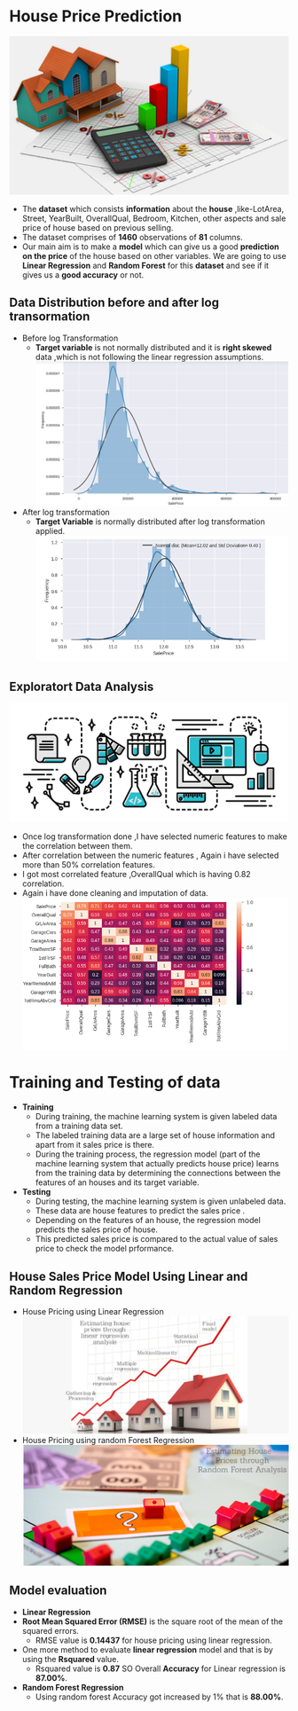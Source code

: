 # House Price Prediction
![image.png](images/house_price.png)
- The __dataset__ which consists __information__ about the __house__ ,like-LotArea, Street, YearBuilt, OverallQual, Bedroom, Kitchen, other aspects and sale price of house based on previous selling.
- The dataset comprises of __1460__ observations of __81__ columns.
- Our main aim is to make a __model__ which can give us a good __prediction on the price__ of the house based on other variables. We are going to use __Linear Regression__ and __Random Forest__ for this __dataset__ and see if it gives us a __good accuracy__ or not.

## Data Distribution before and after log transormation
- Before log Transformation
  - __Target variable__ is not normally distributed and it is __right skewed__ data ,which is not following the linear regression assumptions.
![image.png](images/distribution.png)
- After log transformation
  - __Target Variable__ is normally distributed after log transformation applied.
![image.png](images/normallydistributed.png)

## Exploratort Data Analysis 
![image.jpg](images/eda.jpg)
- Once log transformation done ,I have selected numeric features to make the correlation between them.
- After correlation between the numeric features , Again i have selected more than 50% correlation features.
- I got most correlated feature ,OverallQual which is having 0.82 correlation.
- Again i have done cleaning and imputation of data.
![image.png](images/corr.png)

# Training and Testing of data
- __Training__
  - During training, the machine learning system is given labeled data from a training data set.
  - The labeled training data are a large set of house information and apart from it sales price is there.  
  - During the training process, the regression model (part of the machine learning system that actually predicts house price)  learns from the training data by determining the connections between the features of an houses and its target variable.<br>
- __Testing__
  - During testing, the machine learning system is given unlabeled data.
  - These data are house features to predict the sales price .
  - Depending on the features of an house, the regression model predicts the sales price of house.
  - This predicted sales price is compared to the actual value of sales price to check the model prformance. 

## House Sales Price Model Using Linear and Random Regression 
- House Pricing using Linear Regression
![image.png](images/linear_regression_price.png)
- House Pricing using random Forest Regression
![images.png](images/random_forest.png)
  
 ## Model evaluation
 - __Linear Regression__
  - __Root Mean Squared Error (RMSE)__ is the square root of the mean of the squared errors.
    - RMSE value is __0.14437__ for  house pricing using linear regression.
  - One more method to evaluate __linear regression__ model and that is by using the __Rsquared__ value.
    - Rsquared value is __0.87__
SO Overall __Accuracy__ for Linear regression is __87.00%__.   
- __Random Forest Regression__
  - Using random forest Accuracy got increased by 1% that is __88.00%__.

